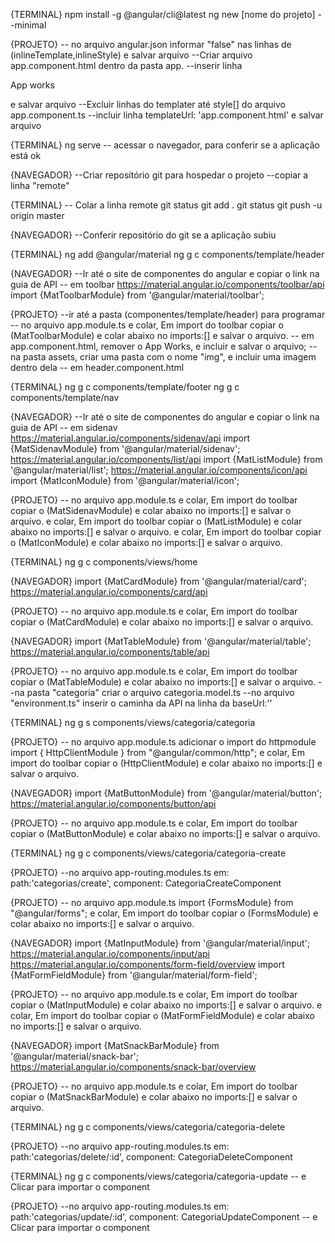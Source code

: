 {TERMINAL}
npm install -g @angular/cli@latest
ng new [nome do projeto] --minimal

{PROJETO}
-- no arquivo angular.json informar "false" nas linhas de (inlineTemplate,inlineStyle) e salvar arquivo
--Criar arquivo app.component.html dentro da pasta app.
--inserir linha <p>App works</p> e salvar arquivo
--Excluir linhas do templater até style[] do arquivo app.component.ts
--incluir linha templateUrl: 'app.component.html' e salvar arquivo

{TERMINAL}
ng serve -- acessar o navegador, para conferir se a aplicação está ok

{NAVEGADOR}
--Criar repositório git para hospedar o projeto
--copiar a linha "remote"

{TERMINAL}
-- Colar a linha remote
git status
git add .
git status
git push -u origin master

{NAVEGADOR}
--Conferir repositório do git se a aplicação subiu

{TERMINAL}
ng add @angular/material
ng g c components/template/header

{NAVEGADOR}
--Ir até o site de componentes do angular e copiar o link na guia de API
-- em toolbar
https://material.angular.io/components/toolbar/api
import {MatToolbarModule} from '@angular/material/toolbar';

{PROJETO}
--ir até a pasta (componentes/template/header) para programar
-- no arquivo app.module.ts
e colar, Em import do toolbar copiar o (MatToolbarModule) e colar abaixo no imports:[] e salvar o arquivo.
-- em app.component.html, remover o App Works, e incluir <app-header></app-header> e salvar o arquivo;
--na pasta assets, criar uma pasta com o nome "img", e incluir uma imagem dentro dela
-- em header.component.html

{TERMINAL}
ng g c components/template/footer
ng g c components/template/nav

{NAVEGADOR}
--Ir até o site de componentes do angular e copiar o link na guia de API
-- em sidenav
https://material.angular.io/components/sidenav/api
import {MatSidenavModule} from '@angular/material/sidenav';
https://material.angular.io/components/list/api
import {MatListModule} from '@angular/material/list';
https://material.angular.io/components/icon/api
import {MatIconModule} from '@angular/material/icon';

{PROJETO}
-- no arquivo app.module.ts
e colar, Em import do toolbar copiar o (MatSidenavModule) e colar abaixo no imports:[] e salvar o arquivo.
e colar, Em import do toolbar copiar o (MatListModule) e colar abaixo no imports:[] e salvar o arquivo.
e colar, Em import do toolbar copiar o (MatIconModule) e colar abaixo no imports:[] e salvar o arquivo.

{TERMINAL}
ng g c components/views/home

{NAVEGADOR}
import {MatCardModule} from '@angular/material/card';
https://material.angular.io/components/card/api

{PROJETO}
-- no arquivo app.module.ts
e colar, Em import do toolbar copiar o (MatCardModule) e colar abaixo no imports:[] e salvar o arquivo.

{NAVEGADOR}
import {MatTableModule} from '@angular/material/table';
https://material.angular.io/components/table/api

{PROJETO}
-- no arquivo app.module.ts
e colar, Em import do toolbar copiar o (MatTableModule) e colar abaixo no imports:[] e salvar o arquivo.
--na pasta "categoria" criar o arquivo categoria.model.ts
--no arquivo "environment.ts" inserir o caminha da API na linha da baseUrl:''

{TERMINAL}
ng g s components/views/categoria/categoria

{PROJETO}
-- no arquivo app.module.ts
adicionar o import do httpmodule
import { HttpClientModule } from "@angular/common/http";
e colar, Em import do toolbar copiar o (HttpClientModule) e colar abaixo no imports:[] e salvar o arquivo.

{NAVEGADOR}
import {MatButtonModule} from '@angular/material/button';
https://material.angular.io/components/button/api


{PROJETO}
-- no arquivo app.module.ts
e colar, Em import do toolbar copiar o (MatButtonModule) e colar abaixo no imports:[] e salvar o arquivo.

{TERMINAL}
ng g c components/views/categoria/categoria-create 

{PROJETO}
--no arquivo app-routing.modules.ts em: 
path:'categorias/create',
component: CategoriaCreateComponent


{PROJETO}
-- no arquivo app.module.ts
import {FormsModule} from "@angular/forms";
e colar, Em import do toolbar copiar o (FormsModule) e colar abaixo no imports:[] e salvar o arquivo.

{NAVEGADOR}
import {MatInputModule} from '@angular/material/input';
https://material.angular.io/components/input/api
https://material.angular.io/components/form-field/overview
import {MatFormFieldModule} from '@angular/material/form-field';


{PROJETO}
-- no arquivo app.module.ts
e colar, Em import do toolbar copiar o (MatInputModule) e colar abaixo no imports:[] e salvar o arquivo.
e colar, Em import do toolbar copiar o (MatFormFieldModule) e colar abaixo no imports:[] e salvar o arquivo.


{NAVEGADOR}
import {MatSnackBarModule} from '@angular/material/snack-bar';
https://material.angular.io/components/snack-bar/overview


{PROJETO}
-- no arquivo app.module.ts
e colar, Em import do toolbar copiar o (MatSnackBarModule) e colar abaixo no imports:[] e salvar o arquivo.

{TERMINAL}
ng g c components/views/categoria/categoria-delete 

{PROJETO}
--no arquivo app-routing.modules.ts em: 
path:'categorias/delete/:id',
component: CategoriaDeleteComponent

{TERMINAL}
ng g c components/views/categoria/categoria-update
-- e Clicar para importar o component

{PROJETO}
--no arquivo app-routing.modules.ts em: 
path:'categorias/update/:id',
component: CategoriaUpdateComponent
-- e Clicar para importar o component


